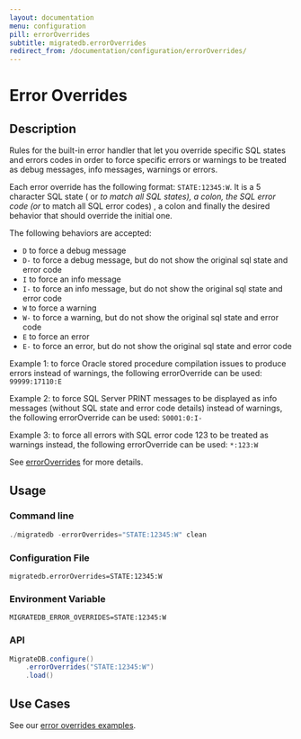 ```yaml
---
layout: documentation
menu: configuration
pill: errorOverrides
subtitle: migratedb.errorOverrides
redirect_from: /documentation/configuration/errorOverrides/
---
```


# Error Overrides

## Description

Rules for the built-in error handler that let you override specific SQL states and errors codes in order to force
specific errors or warnings to be treated as debug messages, info messages, warnings or errors.

Each error override has the following format: <code>STATE:12345:W</code>. It is a 5 character SQL state (
or <code>*</code> to match all SQL states), a colon, the SQL error code (or <code>*</code> to match all SQL error codes)
, a colon and finally the desired behavior that should override the initial one.

The following behaviors are accepted:</p>
<ul>
    <li><code>D</code> to force a debug message</li>
    <li><code>D-</code> to force a debug message, but do not show the original sql state and error code</li>
    <li><code>I</code> to force an info message</li>
    <li><code>I-</code> to force an info message, but do not show the original sql state and error code</li>
    <li><code>W</code> to force a warning</li>
    <li><code>W-</code> to force a warning, but do not show the original sql state and error code</li>
    <li><code>E</code> to force an error</li>
    <li><code>E-</code> to force an error, but do not show the original sql state and error code</li>
</ul>

Example 1: to force Oracle stored procedure compilation issues to produce errors instead of warnings, the following
errorOverride can be used: <code>99999:17110:E</code>

Example 2: to force SQL Server PRINT messages to be displayed as info messages (without SQL state and error code
details) instead of warnings, the following errorOverride can be used: <code>S0001:0:I-</code>

Example 3: to force all errors with SQL error code 123 to be treated as warnings instead, the following errorOverride
can be used: <code>*:123:W</code>

See [errorOverrides](/migratedb/documentation/concepts/error-overrides) for more details.

## Usage

### Command line

```powershell
./migratedb -errorOverrides="STATE:12345:W" clean
```

### Configuration File

```properties
migratedb.errorOverrides=STATE:12345:W
```

### Environment Variable

```properties
MIGRATEDB_ERROR_OVERRIDES=STATE:12345:W
```

### API

```java
MigrateDB.configure()
    .errorOverrides("STATE:12345:W")
    .load()
```

## Use Cases

See our [error overrides examples](/migratedb/documentation/concepts/error-overrides#examples).

